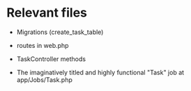 # Relevant files

- Migrations (create_task_table)

- routes in web.php

- TaskController methods

- The imaginatively titled and highly functional "Task" job at app/Jobs/Task.php
